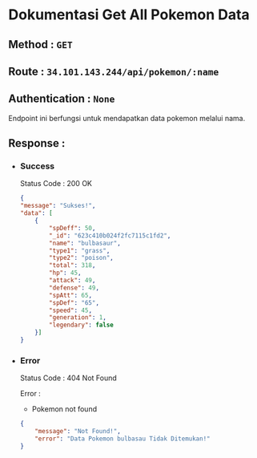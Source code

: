 # Dokumentasi Get All Pokemon Data
## **Method :**  `GET`
## **Route :**  `34.101.143.244/api/pokemon/:name`
## **Authentication :**  `None`
Endpoint ini berfungsi untuk mendapatkan data pokemon melalui nama. 

## **Response :**

- ### **Success**
    Status Code : 200 OK
    ```json
    {
    "message": "Sukses!",
    "data": [
        {
            "spDeff": 50,
            "_id": "623c410b024f2fc7115c1fd2",
            "name": "bulbasaur",
            "type1": "grass",
            "type2": "poison",
            "total": 318,
            "hp": 45,
            "attack": 49,
            "defense": 49,
            "spAtt": 65,
            "spDef": "65",
            "speed": 45,
            "generation": 1,
            "legendary": false
        }]
    }
    ```
- ### **Error**
    Status Code : 404 Not Found

    Error :
    - Pokemon not found
    ```json
    {
        "message": "Not Found!",
        "error": "Data Pokemon bulbasau Tidak Ditemukan!"
    }
    ```

